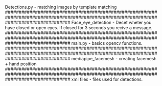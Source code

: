 Detections.py - matching images by template matching
########################################################################################################################################
Face_eye_detection - Decet wheter you have closed or open eyes. If closed for 3 seconds you recive a message.
########################################################################################################################################
main.py - basics opencv functions.
########################################################################################################################################
mediapipe_facemesh - creating facemesh + hand position 
########################################################################################################################################
xml files - files used for detections.
